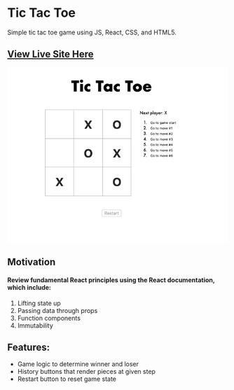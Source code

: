 # Tic Tac Toe
Simple tic tac toe game using JS, React, CSS, and HTML5. 

[View Live Site Here](http://www.estherbaek.com/Tic-Tac-Toe/)
---

![Image](screenshots/game.png)

## Motivation
#### Review fundamental React principles using the React documentation, which include:
1. Lifting state up 
2. Passing data through props
3. Function components
4. Immutability
  
## Features: 
* Game logic to determine winner and loser
* History buttons that render pieces at given step 
* Restart button to reset game state


